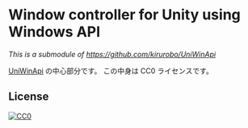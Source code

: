 # Window controller for Unity using Windows API
*This is a submodule of https://github.com/kirurobo/UniWinApi*

[UniWinApi](https://github.com/kirurobo/UniWinApi/) の中心部分です。
この中身は CC0 ライセンスです。


## License

[![CC0](http://i.creativecommons.org/p/zero/1.0/88x31.png "CC0")](http://creativecommons.org/publicdomain/zero/1.0/deed.ja)
